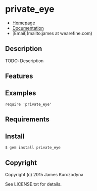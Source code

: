 # private_eye

* [Homepage](https://rubygems.org/gems/private_eye)
* [Documentation](http://rubydoc.info/gems/private_eye/frames)
* [Email](mailto:james at wearefine.com)

## Description

TODO: Description

## Features

## Examples

    require 'private_eye'

## Requirements

## Install

    $ gem install private_eye

## Copyright

Copyright (c) 2015 James Kurczodyna

See LICENSE.txt for details.
